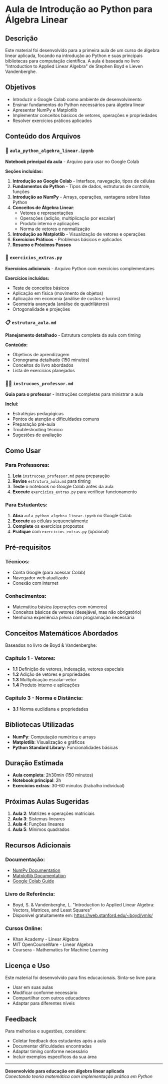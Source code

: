 # Aula de Introdução ao Python para Álgebra Linear

## Descrição

Este material foi desenvolvido para a primeira aula de um curso de álgebra linear aplicada, focando na introdução ao Python e suas principais bibliotecas para computação científica. A aula é baseada no livro "Introduction to Applied Linear Algebra" de Stephen Boyd e Lieven Vandenberghe.

## Objetivos

- Introduzir o Google Colab como ambiente de desenvolvimento
- Ensinar fundamentos do Python necessários para álgebra linear
- Apresentar NumPy e Matplotlib
- Implementar conceitos básicos de vetores, operações e propriedades
- Resolver exercícios práticos aplicados

## Conteúdo dos Arquivos

### 📓 `aula_python_algebra_linear.ipynb`
**Notebook principal da aula** - Arquivo para usar no Google Colab

**Seções incluídas:**
1. **Introdução ao Google Colab** - Interface, navegação, tipos de células
2. **Fundamentos do Python** - Tipos de dados, estruturas de controle, funções
3. **Introdução ao NumPy** - Arrays, operações, vantagens sobre listas Python
4. **Conceitos de Álgebra Linear**:
   - Vetores e representações
   - Operações (adição, multiplicação por escalar)
   - Produto interno e aplicações
   - Norma de vetores e normalização
5. **Introdução ao Matplotlib** - Visualização de vetores e operações
6. **Exercícios Práticos** - Problemas básicos e aplicados
7. **Resumo e Próximos Passos**

### 🐍 `exercicios_extras.py`
**Exercícios adicionais** - Arquivo Python com exercícios complementares

**Exercícios incluídos:**
- Teste de conceitos básicos
- Aplicação em física (movimento de objetos)
- Aplicação em economia (análise de custos e lucros)
- Geometria avançada (análise de quadriláteros)
- Ortogonalidade e projeções

### 📋 `estrutura_aula.md`
**Planejamento detalhado** - Estrutura completa da aula com timing

**Conteúdo:**
- Objetivos de aprendizagem
- Cronograma detalhado (150 minutos)
- Conceitos do livro abordados
- Lista de exercícios planejados

### 👨‍🏫 `instrucoes_professor.md`
**Guia para o professor** - Instruções completas para ministrar a aula

**Inclui:**
- Estratégias pedagógicas
- Pontos de atenção e dificuldades comuns
- Preparação pré-aula
- Troubleshooting técnico
- Sugestões de avaliação

## Como Usar

### Para Professores:
1. **Leia** `instrucoes_professor.md` para preparação
2. **Revise** `estrutura_aula.md` para timing
3. **Teste** o notebook no Google Colab antes da aula
4. **Execute** `exercicios_extras.py` para verificar funcionamento

### Para Estudantes:
1. **Abra** `aula_python_algebra_linear.ipynb` no Google Colab
2. **Execute** as células sequencialmente
3. **Complete** os exercícios propostos
4. **Pratique** com `exercicios_extras.py` (opcional)

## Pré-requisitos

### Técnicos:
- Conta Google (para acessar Colab)
- Navegador web atualizado
- Conexão com internet

### Conhecimentos:
- Matemática básica (operações com números)
- Conceitos básicos de vetores (desejável, mas não obrigatório)
- Nenhuma experiência prévia com programação necessária

## Conceitos Matemáticos Abordados

Baseados no livro de Boyd & Vandenberghe:

### Capítulo 1 - Vetores:
- **1.1** Definição de vetores, indexação, vetores especiais
- **1.2** Adição de vetores e propriedades
- **1.3** Multiplicação escalar-vetor
- **1.4** Produto interno e aplicações

### Capítulo 3 - Norma e Distância:
- **3.1** Norma euclidiana e propriedades

## Bibliotecas Utilizadas

- **NumPy**: Computação numérica e arrays
- **Matplotlib**: Visualização e gráficos
- **Python Standard Library**: Funcionalidades básicas

## Duração Estimada

- **Aula completa**: 2h30min (150 minutos)
- **Notebook principal**: 2h
- **Exercícios extras**: 30-60 minutos (trabalho individual)

## Próximas Aulas Sugeridas

1. **Aula 2**: Matrizes e operações matriciais
2. **Aula 3**: Sistemas lineares
3. **Aula 4**: Funções lineares
4. **Aula 5**: Mínimos quadrados

## Recursos Adicionais

### Documentação:
- [NumPy Documentation](https://numpy.org/doc/)
- [Matplotlib Documentation](https://matplotlib.org/)
- [Google Colab Guide](https://colab.research.google.com/)

### Livro de Referência:
- Boyd, S. & Vandenberghe, L. "Introduction to Applied Linear Algebra: Vectors, Matrices, and Least Squares"
- Disponível gratuitamente em: https://web.stanford.edu/~boyd/vmls/

### Cursos Online:
- Khan Academy - Linear Algebra
- MIT OpenCourseWare - Linear Algebra
- Coursera - Mathematics for Machine Learning

## Licença e Uso

Este material foi desenvolvido para fins educacionais. Sinta-se livre para:
- Usar em suas aulas
- Modificar conforme necessário
- Compartilhar com outros educadores
- Adaptar para diferentes níveis

## Feedback

Para melhorias e sugestões, considere:
- Coletar feedback dos estudantes após a aula
- Documentar dificuldades encontradas
- Adaptar timing conforme necessário
- Incluir exemplos específicos da sua área

---

**Desenvolvido para educação em álgebra linear aplicada**  
*Conectando teoria matemática com implementação prática em Python*

